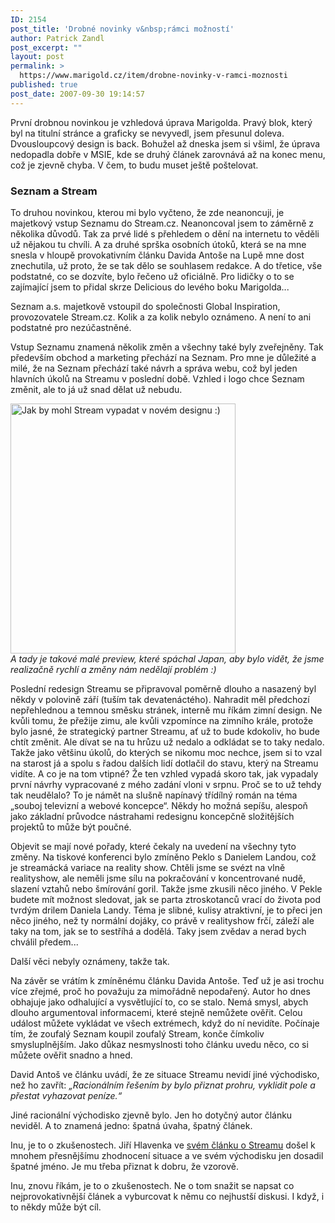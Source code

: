 ```yaml
---
ID: 2154
post_title: 'Drobné novinky v&nbsp;rámci možností'
author: Patrick Zandl
post_excerpt: ""
layout: post
permalink: >
  https://www.marigold.cz/item/drobne-novinky-v-ramci-moznosti
published: true
post_date: 2007-09-30 19:14:57
---
```

První drobnou novinkou je vzhledová úprava Marigolda. Pravý blok, který byl na titulní stránce a graficky se nevyvedl, jsem přesunul doleva. Dvousloupcový design is back. Bohužel až dneska jsem si všiml, že úprava nedopadla dobře v MSIE, kde se druhý článek zarovnává až na konec menu, což je zjevně chyba. V čem, to budu muset ještě poštelovat. 

<h3>Seznam a Stream</h3>

To druhou novinkou, kterou mi bylo vyčteno, že zde neanoncuji, je majetkový vstup Seznamu do Stream.cz. Neanoncoval jsem to záměrně z několika důvodů. Tak za prvé lidé s přehledem o dění na internetu to věděli už nějakou tu chvíli. A za druhé sprška osobních útoků, která se na mne snesla v hloupě provokativním článku Davida Antoše na Lupě mne dost znechutila, už proto, že se tak dělo se souhlasem redakce. A do třetice, vše podstatné, co se dozvíte, bylo řečeno už oficiálně. Pro lidičky o to se zajímající jsem to přidal skrze Delicious do levého boku Marigolda...

Seznam a.s. majetkově vstoupil do společnosti Global Inspiration, provozovatele Stream.cz. Kolik a za kolik nebylo oznámeno. A není to ani podstatné pro nezúčastněné. 

Vstup Seznamu znamená několik změn a všechny také byly zveřejněny. Tak především obchod a marketing přechází na Seznam. Pro mne je důležité a milé, že na Seznam přechází také návrh a správa webu, což byl jeden hlavních úkolů na Streamu v poslední době. Vzhled i logo chce Seznam změnit, ale to já už snad dělat už nebudu. 

<a href="http://www.marigold.cz/wp-content/Stream_cz.png"><img src="http://www.marigold.cz/wp-content/_Stream_cz.png" width="360" height="400" alt="Jak by mohl Stream vypadat v novém designu :)" title="Jak by mohl Stream vypadat v novém designu :)"  /></a><br/><i>A tady je takové malé preview, které spáchal Japan, aby bylo vidět, že jsme realizačně rychlí a změny nám nedělají problém :)</i>

Poslední redesign Streamu se připravoval poměrně dlouho a nasazený byl někdy v polovině září (tuším tak devatenáctého). Nahradit měl předchozí nepřehlednou a temnou směsku stránek, interně mu říkám zimní design. Ne kvůli tomu, že přežije zimu, ale kvůli vzpomínce na zimního krále, protože bylo jasné, že strategický partner Streamu, ať už to bude kdokoliv, ho bude chtít změnit. Ale dívat se na tu hrůzu už nedalo a odkládat se to taky nedalo. Takže jako většinu úkolů, do kterých se nikomu moc nechce, jsem si to vzal na starost já a spolu s řadou dalších lidí dotlačil do stavu, který na Streamu vidíte. A co je na tom vtipné? Že ten vzhled vypadá skoro tak, jak vypadaly první návrhy vypracované z mého zadání vloni v srpnu. Proč se to už tehdy tak neudělalo? To je námět na slušně napínavý třídílný román na téma „souboj televizní a webové koncepce“. Někdy ho možná sepíšu, alespoň jako základní průvodce nástrahami redesignu koncepčně složitějších projektů to může být poučné. 

Objevit se mají nové pořady, které čekaly na uvedení na všechny tyto změny. Na tiskové konferenci bylo zmíněno Peklo s Danielem Landou, což je streamácká variace na reality show. Chtěli jsme se svézt na vlně realityshow, ale neměli jsme sílu na pokračování v koncentrované nudě, slazení vztahů nebo šmírování goril. Takže jsme zkusili něco jiného. V Pekle budete mít možnost sledovat, jak se parta ztroskotanců vrací do života pod tvrdým drilem Daniela Landy. Téma je slibné, kulisy atraktivní, je to přeci jen něco jiného, než ty normální dojáky, co právě v realityshow frčí, záleží ale taky na tom, jak se to sestříhá a dodělá. Taky jsem zvědav a nerad bych chválil předem...

Další věci nebyly oznámeny, takže tak. 

Na závěr se vrátím k zmíněnému článku Davida Antoše. Teď už je asi trochu více zřejmé, proč ho považuju za mimořádně nepodařený. Autor ho dnes obhajuje jako odhalující a vysvětlující to, co se stalo. Nemá smysl, abych dlouho argumentoval informacemi, které stejně nemůžete ověřit. Celou událost můžete vykládat ve všech extrémech, když do ní nevidíte. Počínaje tím, že zoufalý Seznam koupil zoufalý Stream, konče čímkoliv smysluplnějším. Jako důkaz nesmyslnosti toho článku uvedu něco, co si můžete ověřit snadno a hned. 

David Antoš ve článku uvádí, že ze situace Streamu nevidí jiné východisko, než ho zavřít: <i>„Racionálním řešením by bylo přiznat prohru, vyklidit pole a přestat vyhazovat peníze.“ </i>

Jiné racionální východisko zjevně bylo. Jen ho dotyčný autor článku neviděl. A to znamená jedno: špatná úvaha, špatný článek. 

Inu, je to o zkušenostech. Jiří Hlavenka ve <a href="http://www.bloc.cz/hlavni/art_67/maji-ceske-a-slovenske-kopie-youtube-sanci.aspx">svém článku o Streamu</a> došel k mnohem přesnějšímu zhodnocení situace a ve svém východisku jen dosadil špatné jméno. Je mu třeba přiznat k dobru, že vzorově. 

Inu, znovu říkám, je to o zkušenostech. Ne o tom snažit se napsat co nejprovokativnější článek a vyburcovat k němu co nejhustší diskusi. I když, i to někdy může být cíl.